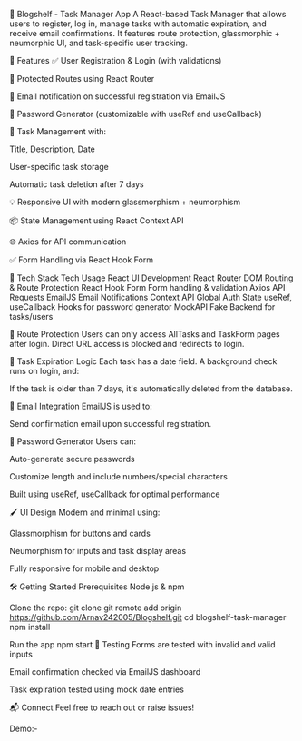 📝 Blogshelf - Task Manager App
A React-based Task Manager that allows users to register, log in, manage tasks with automatic expiration, and receive email confirmations. It features route protection, glassmorphic + neumorphic UI, and task-specific user tracking.

🚀 Features
✅ User Registration & Login (with validations)

🔐 Protected Routes using React Router

📧 Email notification on successful registration via EmailJS

🔑 Password Generator (customizable with useRef and useCallback)

📆 Task Management with:

Title, Description, Date

User-specific task storage

Automatic task deletion after 7 days

💡 Responsive UI with modern glassmorphism + neumorphism

📦 State Management using React Context API

🌐 Axios for API communication

✅ Form Handling via React Hook Form

🧰 Tech Stack
Tech	Usage
React	UI Development
React Router DOM	Routing & Route Protection
React Hook Form	Form handling & validation
Axios	API Requests
EmailJS	Email Notifications
Context API	Global Auth State
useRef, useCallback	Hooks for password generator
MockAPI	Fake Backend for tasks/users

🔐 Route Protection
Users can only access AllTasks and TaskForm pages after login. Direct URL access is blocked and redirects to login.

📅 Task Expiration Logic
Each task has a date field. A background check runs on login, and:

If the task is older than 7 days, it's automatically deleted from the database.

📧 Email Integration
EmailJS is used to:

Send confirmation email upon successful registration.

🔑 Password Generator
Users can:

Auto-generate secure passwords

Customize length and include numbers/special characters

Built using useRef, useCallback for optimal performance

🖌️ UI Design
Modern and minimal using:

Glassmorphism for buttons and cards

Neumorphism for inputs and task display areas

Fully responsive for mobile and desktop

🛠️ Getting Started
Prerequisites
Node.js & npm

Clone the repo:
git clone git remote add origin https://github.com/Arnav242005/Blogshelf.git
cd blogshelf-task-manager
npm install

Run the app
npm start
🧪 Testing
Forms are tested with invalid and valid inputs

Email confirmation checked via EmailJS dashboard

Task expiration tested using mock date entries

📬 Connect
Feel free to reach out or raise issues!

Demo:- 